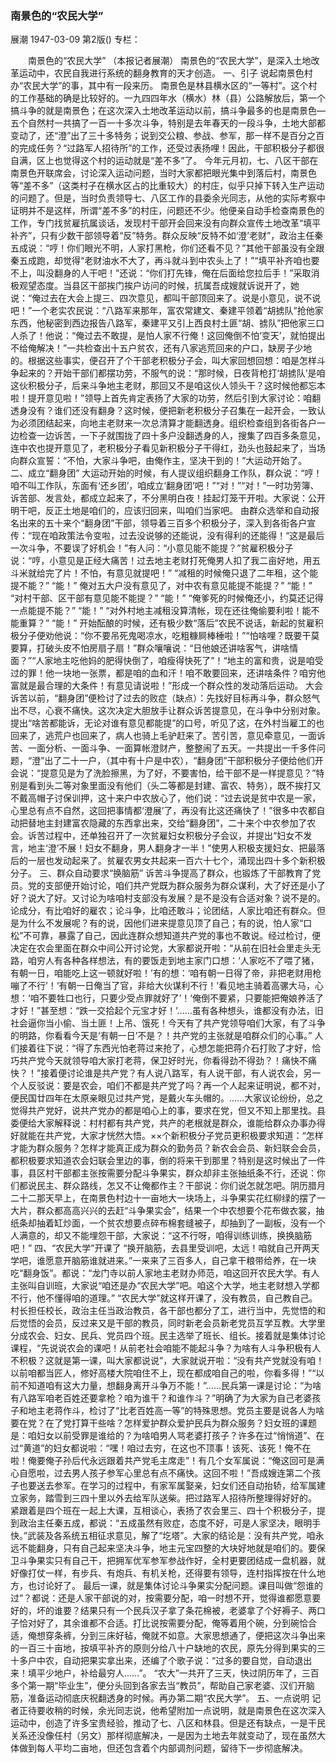 ### 南景色的“农民大学”
展潮
1947-03-09
第2版()
专栏：

　　南景色的“农民大学”
    （本报记者展潮）
    南景色的“农民大学”，是深入土地改革运动中，农民自我进行系统的翻身教育的天才创造。
            一、引子
    说起南景色村办“农民大学”的事，其中有一段来历。
    南景色是林县横水区的“一等村”。这个村的工作基础的确是比较好的。一九四四年水（横水）林（县）公路解放后，第一个搞斗争的就是南景色；在这次深入土地改革运动以前，搞斗争最多的也是南景色—五个自然村一共搞了一百一十多次斗争，特别是去年春天的一段斗争，土地大部都变动了，还“澄”出了三十多特务；说到交公粮、参战、参军，那一样不是百分之百的完成任务？“过路军人招待所”的工作，还受过表扬哩！因此，干部积极分子都很自满，区上也觉得这个村的运动就是“差不多”了。
    今年元月初，七、八区干部在南景色开联席会，讨论深入运动问题，当时大家都把眼光集中到落后村，南景色等“差不多”（这类村子在横水区占的比重较大）的村庄，似乎只掉下转入生产运动的问题了。但是，当时负责领导七、八区工作的县委余光同志，从他的实际考察中证明并不是这样，所谓“差不多”的村庄，问题还不少。他便亲自动手检查南景色的工作，专门找贫雇抗属谈话，发现村干部开会回来没有向群众宣传土地改革“填平补齐”，只有少数干部领导着“反”特务。群众反映“反特不如‘澄’老财”，政治主任秦五成说：“哼！你们眼光不明，人家打黑枪，你们还看不见？”其他干部虽没有全跟秦五成跑，却觉得“老财油水不大了，再斗就斗到中农头上了！”“填平补齐咱也要不上，叫没翻身的人干吧！”还说：“你们打先锋，俺在后面给您拉后手！”采取消极观望态度。当县区干部挨门挨户访问的时候，抗属吾成嫂就诉说开了，她说：“俺过去在大会上提三、四次意见，都叫干部顶回来了。说是小意见，说不说吧！”一个老实农民说：“八路军来那年，富农常建文、秦建平领着“胡掳队”抢他家东西，他秘密到西边报告八路军，秦建平又引上西良村土匪“胡、掳队”把他家三口人杀了！他说：“俺过去不敢提，是怕人家不行俺！这回俺倒不怕‘变天’，就怕提出不给俺解决！”一共检查出十五户贫农，还有八家逃荒回来的户口，缺房子少地的。根据这些事实，便召开了个干部老积极分子会，叫大家回想回想：咱是怎样斗争起来的？开始干部们都摆功劳，不服气的说：“那时候，日夜背枪打‘胡掳队’是咱这伙积极分子，后来斗争地主老财，那回又不是咱这伙人领头干？这时候他都忘本啦！提开意见啦！”领导上首先肯定表扬了大家的功劳，然后引到大家讨论：咱翻透身没有？谁们还没有翻身？这时候，便把新老积极分子召集在一起开会，一致认为必须团结起来，向地主老财来一次总清算才能翻透身。组织检查组到各街各户一边检查一边诉苦，一下子就围拢了四十多户没翻透身的人，搜集了四百多条意见，连中农也提开意见了，老积极分子看见新积极分子干得红，劲头也鼓起来了，当场向群众宣誓：“不怕，大家斗争吧，由俺作主，坚决干到的！”大运动开始了。
            二、成立“翻身团”
    大运动开始的时候，有人提议组织翻身工作队，群众说：“哼！咱不叫工作队，东面有‘还乡团’，咱成立‘翻身团’吧！”“对！”“对！”一时功劳簿、诉苦部、发言处，都成立起来了，不分黑明白夜！挂起灯笼干开啦。大家说：公开明干吧，反正土地是咱们的，应该归回来，叫咱们当家吧。
    由群众选举和自动报名出来的五十来个“翻身团”干部，领导着三百多个积极分子，深入到各街各户宣传：“现在咱政策法令变啦，过去没说够的还能说，没有得利的还能得！“这是最后一次斗争，不要误了好机会！”有人问：“小意见能不能提？”贫雇积极分子说：“哼，小意见是正经大痛苦！过去地主老财打死俺男人扣了我二亩好地，用五斗米就给完了片！不怕，有意见就提吧！”
    “减租的时候俺只退了二年租，这个能提不能？”
    “能！”
    俺对五大户没有意见了，对中农有意见能提不能提？”
    “能！”
    “对村干部、区干部有意见能不能提？”
    “能！”
    “俺爹死的时候俺还小，约莫还记得一点能提不能？”
    “能！”
    “对外村地主减租没算清帐，现在还往俺偷要利啦！能不能重算？”
    “能！”
    开始酝酿的时候，还有极少数“落后”农民不说话，新起的贫雇积极分子便劝他说：“你不要吊死鬼喝凉水，吃粗糠屙棒棰啦！”“怕啥哩？既要干莫要算，打破头皮不怕房扇子扇！”群众嚷嚷说：“日他娘还讲啥客气，讲啥情面？”“人家地主吃他妈的肥得快倒了，咱瘦得快死了”！“地主的富和贵，说是咱受过的罪！他一块地一张票，都是咱的血和汗！咱不敢要回来，还讲啥条件？咱穷他富就是最合理的大条件！有意见请说啦！”形成一个群众性的发动落后运动。
    大会诉苦以前，“翻身团”便检讨了过去的败症（缺点）：先找好目标再斗争，群众怒气出不尽，心衰不痛快。这次决定大胆放手让群众诉苦提意见，在斗争中分别对象。提出“啥苦都能诉，无论对谁有意见都能提”的口号，听见了这，在外村当雇工的也回来了，逃荒户也回来了，病人也骑上毛驴赶来了。苦引苦，意见牵意见，一面诉苦、一面分析、一面斗争、一面算帐澄财产，整整闹了五天。一共提出一千多件问题，“澄”出了二十一户，（其中有十户是中农），“翻身团”干部积极分子便给他们开会说：“提意见是为了洗脸擦黑，为了好，不要害怕，给干部不是一样提意见？”特别是看到头二等对象里面没有他们（头二等都是封建、富农、特务），既不挨打又不戴高帽子讨保训押，这十来户中农放心了，他们说：“过去说是贫中农是一家，心里总有点不自然，这回把事情都‘澄展’了，再没有比这还痛快了！”很多中农都自动把替地主封建富农隐藏的东西拿出来，交给“翻身团”，二十来个中农参加了农会。诉苦过程中，还单独召开了一次贫雇妇女积极分子会议，并提出“妇女不发言，地主‘澄’不展！妇女不翻身，男人翻身才一半！”使男人积极支援妇女、把最落后的一层也发动起来了。贫雇农男女共起来一百六十七个，涌现出四十多个新积极分子。
            三、群众自动要求“换脑筋”
    诉苦斗争提高了群众，也锻炼了干部教育了党员。党的支部便开始讨论，咱们共产党既为群众服务为群众谋利，大了好还是小了好？说大了好。又讨论为啥咱村支部没有发展？是不是没有合适对象？说不是的。论成分，有比咱好的雇农；论斗争，比咱还敢斗；论团结，人家比咱还有群众。但是为什么不发展呢？有的说，因他们进来提意见顶了自己；有的说，怕人家“口松”不可靠，暴露了自己，因此连群众想知道共产党的事也不敢说。经过检讨，便决定在农会里面在群众中间公开讨论党，大家都说开啦：“从前在旧社会里走头无路，咱穷人有各种各样想法，有的要饭走到地主家门口想：‘人家吃不了喂了猪，有朝一日，咱能吃上这一顿就好啦！’有的想：‘咱有朝一日得了帝，非把老财用枪嘣了不行’！‘有朝一日俺当了官，非给大伙谋利不行！’看见地主骑着高骡大马，心想：‘咱不要牲口也行，只要少受点罪就好了’！‘俺倒不要紧，只要能把俺娘养活了才好！”甚至想：“跌一交拾起个元宝才好！’……虽有各种想头，谁都没有办法，旧社会逼你当小偷、当土匪！上吊、饿死！今天有了共产党领导咱们大家，有了斗争的明路，你看看今天是‘有朝一日’不是？！共产党的主张就是咱群众们的心事。”
    人们接着往下说：“得了东西光怕老蒋过来抢了，心想怎能把蒋介石打败了才好，恰巧共产党今天就领导咱大家打老蒋，保卫好时光，你看得劲不得劲？！痛快不痛快？！”接着便讨论谁是共产党？有人说八路军，有人说干部，有人说农会，另一个人反驳说：要是农会，咱们不都是共产党了吗？再一个人起来证明说，都不对，便民国廿四年在太原亲眼见过共产党，是戴火车头帽的。……大家议论纷纷，总之觉得共产党好，说共产党办的都是咱心上的事，要求在党，但又不知上那里找。县委便给大家解释说：村村都有共产党，共产的老根就是群众，谁能给群众办事办得好就能在共产党，大家才恍然大悟。××个新积极分子党员更积极要求知道：“怎样才能为群众服务？怎样才能真正成为群众的勤务员？新农会会员、新妇联会会员，都积极要求知道农会妇联会里边的事，倒的将来干到那里？特别是这时候出了一件事，县区村干部都主张按需要分配斗争果实，群众却非主张抽纸条不行，还说：你们都说民主、群众路线，怎又不让俺都作主？干部说：你们说怎就怎吧。阴历腊月二十二那天早上，在南景色村边十一亩地大一块场上，斗争果实花红柳绿的摆了一大片，群众都高高兴兴的去赶“斗争果实会”，结果一个中农想要个花布做衣裳，抽纸条却抽着缸炒面，一个贫农想要点碎布棉套缝被子，却抽到了一副板，没有一个人满意的，却又不能埋怨干部，大家说：“这不行呀，咱得训练训练，换换脑筋吧！”
            四、“农民大学”开课了
    “换开脑筋，去县里受训吧，太远！咱就自己开两天学吧，谁愿意开脑筋谁就进来。”一来来了三百多人，自己拿干粮带给养，在一块吃“翻身饭”。都说：“龙门寺以前人家地主老财办师范，咱这回开农民大学。有人主张叫自训班，大家说“咱还是办“农民大学”吧。咱这个大学，地主老财想入学都不行，他不懂得咱的道理。”
    “农民大学”就这样开课了，没有教员，自己教自己。村长担任校长，政治主任当政治教员，各干部也都分了工，进行当中，先觉悟的和后觉悟的会员，反过来又是干部的教员，同时新老会员新老党员互学互教。大学里分成农会、妇女、民兵、党员四个班。民主选举了班长、组长。接着就是集体讨论课程，“先说说农会的课吧！从前老社会咱能不能起斗争？为啥有人斗争积极有人不积极？这就是第一课，叫大家都说说”，大家就说开啦：“没有共产党就没有咱！以前咱都当匠人，修好高楼大院咱住不上，现在都成咱自己的啦，你看多得！”“以前不知道咱有这大力量，想翻身离开斗争万不能！”……民兵第一课是讨论：“为啥有八路军咱老百姓还要拿枪？咱为谁干？和谁作斗？”明确了为大家为自己老婆孩子和地主老蒋作斗，检讨了“比老百姓高一等”的特殊思想。党员主要是说各人为啥要在党？在了党打算干些啥？怎样爱护群众爱护民兵为群众服务？妇女班的课题是：咱妇女以前受罪是谁给的？为啥咱男人骂老婆打孩子？许多在过“悄悄道”、在过“黄道”的妇女都说啦：“嘿！咱过去穷，在这也不顶事！该死、该死！俺不在啦！俺要俺子孙后代永远跟着共产党毛主席走”！有几个女军属说：“俺这回可是满心自愿啦，过去男人孩子参军心里总有点不痛快。这回不啦！”吾成嫂连第二个孩子也要送去参军。在学习的过程中，有家军属娶亲，妇女们还自动抬轿，给军属建立家务，踏雪到三四十里以外去给军队送柴。把过路军人招待所整理得好好的。
    紧跟着是四个班在一起上大课，互相谈心，表扬了农会里三、四十个积极分子，提到政治主任秦五成，都说：“五成虽然有败症，态度不好，可是人家坚决，眼明手快。”武装及各系统五相征求意见，解了“圪塔”。大家的结论是：没有共产党，咱永远不能翻身，只有自己起来坚决斗争，地主元宝四整的大块好地就是咱们的。要保卫斗争果实只有自己干，把拥军优军参军参战作好，全村更要团结成一盘机器，就好像打仗一样，有步兵、有炮兵、有机关枪，还得要有领导，连村指挥按在什么地方，也讨论好了。
    最后一课，就是集体讨论斗争果实分配问题。课目叫做“怨谁的过”？都说：还是人家干部说的对，按需要分配，咱一时想不开，觉得谁都愿意要好的，坏的谁要？结果只有一个民兵汉子拿了条花棉被，老婆拿了个好褥子、两口子恰对好了，其余谁都不合适。打比说按需要分配，俺等着用个碗，分到碗恰合适，俺想穿条裤，分到三床好毡，俺就不如意。大家思想通了，便把这次斗争出来的一百三十亩地，按填平补齐的原则分给八十户缺地的农民，原先分得到果实的三十多户中农，自动把果实拿出来，还编了个歌子说：“过多的要自觉，自动退出来！填平少地户，补给最穷人……”。
    “农大”一共开了三天，快过阴历年了，三百多个第一期“毕业生”，便分头回到各家去当“教员”，帮助自己家老婆、汉们开脑筋，准备运动彻底庆祝翻透身的时候。再办第二期“农民大学”。
            五、一点说明
    记者正待要收稍的时候，余光同志说，他希望附加一点说明，就是南景色在这次深入运动中，创造了许多宝贵经验，推动了七、八区和林县。但是还有缺点，一是干民关系还没像任村（另文）那样彻底解决，一是因为土地去年就变动了，现在虽然大体做到每人平均二亩地，但还包含着个内部调剂问题，留待下一步彻底解决。
